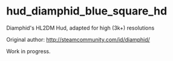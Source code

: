 # hud_diamphid_blue_square_hd
 Diamphid's HL2DM Hud, adapted for high (3k+) resolutions

Original author: http://steamcommunity.com/id/diamphid/

Work in progress.
